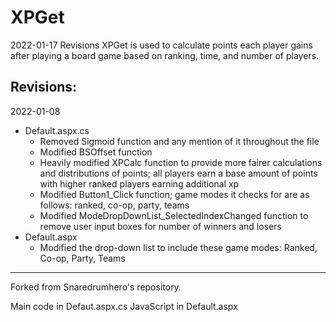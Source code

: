 # XPGet
2022-01-17
Revisions
XPGet is used to calculate points each player gains after playing a board game based on ranking, time, and number of players.

Revisions:
-------------------------------------------------------------------------------------------------------------------------------------------------------------------------------
2022-01-08 

  * Default.aspx.cs
    - Removed Sigmoid function and any mention of it throughout the file
    - Modified BSOffset function
    - Heavily modified XPCalc function to provide more fairer calculations and distributions of points; all players earn a base amount of points with higher ranked players earning additional xp
    - Modified Button1_Click function; game modes it checks for are as follows: ranked, co-op, party, teams 
    - Modified ModeDropDownList_SelectedIndexChanged function to remove user input boxes for number of winners and losers
  * Default.aspx
    - Modified the drop-down list to include these game modes: Ranked, Co-op, Party, Teams
-------------------------------------------------------------------------------------------------------------------------------------------------------------------------------

Forked from Snaredrumhero's repository.

Main code in Defaut.aspx.cs
JavaScript in Default.aspx
